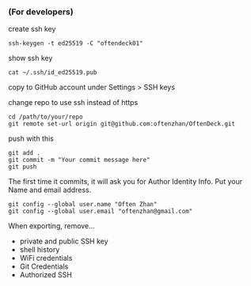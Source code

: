 ### (For developers)

create ssh key

```
ssh-keygen -t ed25519 -C "oftendeck01"
```

show ssh key

```
cat ~/.ssh/id_ed25519.pub
```

copy to GitHub account under Settings > SSH keys

change repo to use ssh instead of https

```
cd /path/to/your/repo
git remote set-url origin git@github.com:oftenzhan/OftenDeck.git

```

push with this

```
git add .
git commit -m "Your commit message here"
git push
```

The first time it commits, it will ask you for Author Identity Info. Put your Name and email address. 

```
git config --global user.name "Often Zhan"
git config --global user.email "oftenzhan@gmail.com"
```

When exporting, remove...
- private and public SSH key
- shell history
- WiFi credentials
- Git Credentials
- Authorized SSH
```
